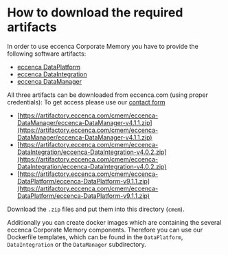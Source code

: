# How to download the required artifacts

In order to use eccenca Corporate Memory you have to provide the following software artifacts:

- [eccenca DataPlatform](DataPlatform/README.md)
- [eccenca DataIntegration](DataIntegration/README.md)
- [eccenca DataManager](DataManager/README.md)

All three artifacts can be downloaded from eccenca.com (using proper credentials):
To get access please use our [contact form](https://www.eccenca.com/en/company-contact.html)

- [https://artifactory.eccenca.com/cmem/eccenca-DataManager/eccenca-DataManager-v4.1.1.zip](https://artifactory.eccenca.com/cmem/eccenca-DataManager/eccenca-DataManager-v4.1.1.zip)
- [https://artifactory.eccenca.com/cmem/eccenca-DataIntegration/eccenca-DataIntegration-v4.0.2.zip](https://artifactory.eccenca.com/cmem/eccenca-DataIntegration/eccenca-DataIntegration-v4.0.2.zip)
- [https://artifactory.eccenca.com/cmem/eccenca-DataPlatform/eccenca-DataPlatform-v9.1.1.zip](https://artifactory.eccenca.com/cmem/eccenca-DataPlatform/eccenca-DataPlatform-v9.1.1.zip)

Download the `.zip` files and put them into this directory (`cmem`).

Additionally you can create docker images which are containing the several eccenca Corporate Memory components.
Therefore you can use our Dockerfile templates, which can be found in the `DataPlatform`, `DataIntegration` or the `DataManager` subdirectory.
